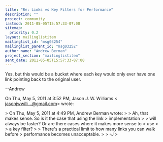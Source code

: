 ```yaml
---
title: "Re: Links vs Key Filters for Performance"
description: ""
project: community
lastmod: 2011-05-05T15:57:33-07:00
sitemap:
  priority: 0.2
layout: mailinglistitem
mailinglist_id: "msg03254"
mailinglist_parent_id: "msg03252"
author_name: "Andrew Berman"
project_section: "mailinglistitem"
sent_date: 2011-05-05T15:57:33-07:00
---
```



Yes, but this would be a bucket where each key would only ever have one link
pointing back to the original user.

--Andrew

On Thu, May 5, 2011 at 3:52 PM, Jason J. W. Williams &lt;
jasonjwwilli...@gmail.com&gt; wrote:

&gt; On Thu, May 5, 2011 at 4:49 PM, Andrew Berman  wrote:
&gt; &gt; Ah, that makes sense. So is it the case that using the link
&gt; implementation
&gt; &gt; will always be faster? Or are there cases where it makes more sense to
&gt; use
&gt; &gt; a key filter?
&gt;
&gt; There's a practical limit to how many links you can walk before
&gt; performance becomes unacceptable.
&gt;
&gt; -J
&gt;
